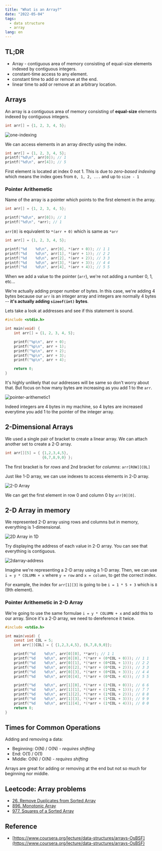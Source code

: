 ```yaml
---
title: "What is an Array?"
date: "2022-05-04"
tags: 
  - data structure
  - array
lang: en
---
```


## TL;DR
- Array - contiguous area of memory consisting of equal-size elements indexed by contiguous integers.
- constant-time access to any element.
- constant time to add or remove at the end.
- linear time to add or remove at an arbitrary location.

## Arrays
An array is a contiguous area of memory consisting of **equal-size** elements indexed by contiguous integers.

```c
int arr[] = {1, 2, 3, 4, 5};
```

![one-indexing](/images/posts/what-is-an-array/one-indexing.png)

We can access elements in an array directly using the index.

```c
int arr[] = {1, 2, 3, 4, 5};
printf("%d\n", arr[0]); // 1
printf("%d\n", arr[4]); // 5
```

First element is located at index 0 not 1. This is due to *zero-based indexing* which means the index goes from `0, 1, 2, ...` and up to `size - 1`

### Pointer Arithemetic
Name of the array is a pointer which points to the first element in the array.

```c
int arr[] = {1, 2, 3, 4, 5};

printf("%d\n", arr[0]); // 1
printf("%d\n", *arr); // 1
```

`arr[0]` is equivalent to `*(arr + 0)` which is same as `*arr`

```c
int arr[] = {1, 2, 3, 4, 5};

printf("%d    %d\n", arr[0], *(arr + 0)); // 1 1
printf("%d    %d\n", arr[1], *(arr + 1)); // 2 2
printf("%d    %d\n", arr[2], *(arr + 2)); // 3 3
printf("%d    %d\n", arr[3], *(arr + 3)); // 4 4
printf("%d    %d\n", arr[4], *(arr + 4)); // 5 5
```

When we add a value to the pointer (`arr`), we're not adding a number 0, 1, etc...

We're actually adding proper number of bytes. In this case, we're adding 4 bytes because our `arr` is an integer array and integers are normally 4 bytes -- **it's actually adding `sizeof(int)` bytes**.

Lets take a look at addresses and see if this statement is sound.
```c
#include <stdio.h>

int main(void) {
	int arr[] = {1, 2, 3, 4, 5};

	printf("%p\n", arr + 0);
	printf("%p\n", arr + 1);
	printf("%p\n", arr + 2);
	printf("%p\n", arr + 3);
	printf("%p\n", arr + 4);

	return 0;
}
```

It's highly unlikely that our addresses will be same so don't worry about that. But focus on how many bytes are increasing as you add 1 to the `arr`.

![pointer-arithemetic1](/images/posts/what-is-an-array/pointer-arithemetic1.png)

Indeed integers are 4 bytes in my machine, so 4 bytes are increased everytime you add 1 to the pointer of the integer array.

## 2-Dimensional Arrays

We used a single pair of bracket to create a linear array. We can attach another set to create a 2-D array.

```c
int arr[][5] = { {1,2,3,4,5}, 
                 {6,7,8,9,0} };
```

The first bracket is for *rows* and 2nd bracket for *columns*: `arr[ROW][COL]`

Just like 1-D array, we can use indexes to access elements in 2-D array.

![2-D Array](/images/posts/what-is-an-array/2darray.png)

We can get the first element in row 0 and column 0 by `arr[0][0]`.

## 2-D Array in memory

We represented 2-D array using rows and columns but in memory, everything is 1-dimensional.

![2D Array in 1D](/images/posts/what-is-an-array/2darray-in-1d.png)

Try displaying the address of each value in 2-D array. You can see that everything is contiguous.

![2darray-address](/images/posts/what-is-an-array/2darray-address.png)

Imagine we're representing a 2-D array using a 1-D array. 
Then, we can use `i = y * COLUMN + x` where `y = row` and `x = column`, to get the correct index. 

For example, the index for `arr[1][3]` is going to be `i = 1 * 5 + 3` which is `8` (9th element).

### Pointer Arithemetic in 2-D Array

We're going to use the same formulae `i = y * COLUMN + x` and add this to our array. Since it's a 2-D array, we need to dereference it twice.
```c
#include <stdio.h>

int main(void) {
	const int COL = 5;
	int arr[][COL] = { {1,2,3,4,5}, {6,7,8,9,0}};

	printf("%d    %d\n", arr[0][0], **arr); // 1 1
	printf("%d    %d\n", arr[0][0], *(*arr + (0*COL + 0))); // 1 1
	printf("%d    %d\n", arr[0][1], *(*arr + (0*COL + 1))); // 2 2
	printf("%d    %d\n", arr[0][2], *(*arr + (0*COL + 2))); // 3 3 
	printf("%d    %d\n", arr[0][3], *(*arr + (0*COL + 3))); // 4 4
	printf("%d    %d\n", arr[0][4], *(*arr + (0*COL + 4))); // 5 5

	printf("%d    %d\n", arr[1][0], *(*arr + (1*COL + 0))); // 6 6 
	printf("%d    %d\n", arr[1][1], *(*arr + (1*COL + 1))); // 7 7 
	printf("%d    %d\n", arr[1][2], *(*arr + (1*COL + 2))); // 8 8 
	printf("%d    %d\n", arr[1][3], *(*arr + (1*COL + 3))); // 9 9
	printf("%d    %d\n", arr[1][4], *(*arr + (1*COL + 4))); // 0 0 
	return 0;
}
```



## Times for Common Operations
Adding and removing a data:
- Beginning: O(N) / O(N) - *requires shifting*
- End: O(1) / O(1)
- Middle: O(N) / O(N) - *requires shifting*

Arrays are great for adding or removing at the end but not so much for beginning nor middle.

## Leetcode: Array problems
- [26. Remove Duplicates from Sorted Array](https://leetcode.com/problems/remove-duplicates-from-sorted-array/)
- [896. Monotonic Array](https://leetcode.com/problems/monotonic-array/)
- [977. Squares of a Sorted Array](https://leetcode.com/problems/squares-of-a-sorted-array/)

## Reference
- [https://www.coursera.org/lecture/data-structures/arrays-OsBSF](https://www.coursera.org/lecture/data-structures/arrays-OsBSF)